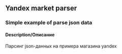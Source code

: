 ## Yandex market parser ##

### Simple example of parse json data ###
#### Description/Описание ####
Парсинг json-данных на примера магазина yandex